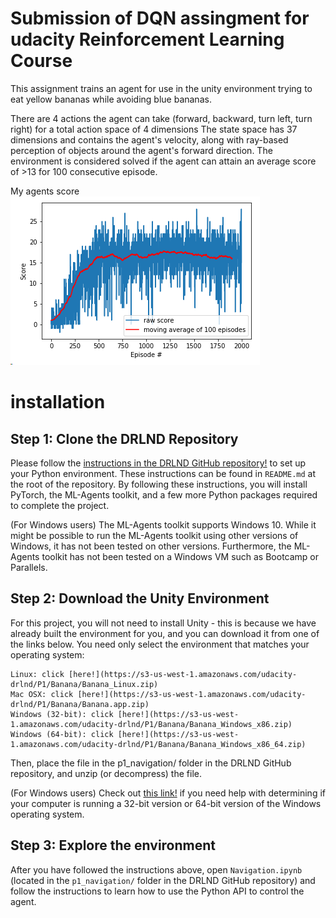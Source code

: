 # Submission of DQN assingment for udacity Reinforcement Learning Course

This assignment trains an agent for use in the unity environment trying to eat yellow bananas while avoiding blue bananas. 

There are 4 actions the agent can take (forward, backward, turn left, turn right) for a total action space of 4 dimensions
The state space has 37 dimensions and contains the agent's velocity, along with ray-based perception of objects around the agent's forward direction. 
The environment is considered solved if the agent can attain an average score of >13 for 100 consecutive episode. 

My agents score
![Score over time and average](https://github.com/chrismelba/udacity-dqn/blob/master/Score-over-time.png)


# installation

## Step 1: Clone the DRLND Repository
Please follow the [instructions in the DRLND GitHub repository!](https://github.com/udacity/deep-reinforcement-learning#dependencies) to set up your Python environment. These instructions can be found in `README.md` at the root of the repository. By following these instructions, you will install PyTorch, the ML-Agents toolkit, and a few more Python packages required to complete the project.

(For Windows users) The ML-Agents toolkit supports Windows 10. While it might be possible to run the ML-Agents toolkit using other versions of Windows, it has not been tested on other versions. Furthermore, the ML-Agents toolkit has not been tested on a Windows VM such as Bootcamp or Parallels. 

## Step 2: Download the Unity Environment
For this project, you will not need to install Unity - this is because we have already built the environment for you, and you can download it from one of the links below. You need only select the environment that matches your operating system:

    Linux: click [here!](https://s3-us-west-1.amazonaws.com/udacity-drlnd/P1/Banana/Banana_Linux.zip)
    Mac OSX: click [here!](https://s3-us-west-1.amazonaws.com/udacity-drlnd/P1/Banana/Banana.app.zip)
    Windows (32-bit): click [here!](https://s3-us-west-1.amazonaws.com/udacity-drlnd/P1/Banana/Banana_Windows_x86.zip)
    Windows (64-bit): click [here!](https://s3-us-west-1.amazonaws.com/udacity-drlnd/P1/Banana/Banana_Windows_x86_64.zip)

Then, place the file in the p1_navigation/ folder in the DRLND GitHub repository, and unzip (or decompress) the file.

(For Windows users) Check out [this link!](https://support.microsoft.com/en-us/help/827218/how-to-determine-whether-a-computer-is-running-a-32-bit-version-or-64) if you need help with determining if your computer is running a 32-bit version or 64-bit version of the Windows operating system.

## Step 3: Explore the environment
After you have followed the instructions above, open `Navigation.ipynb` (located in the `p1_navigation/` folder in the DRLND GitHub repository) and follow the instructions to learn how to use the Python API to control the agent.
